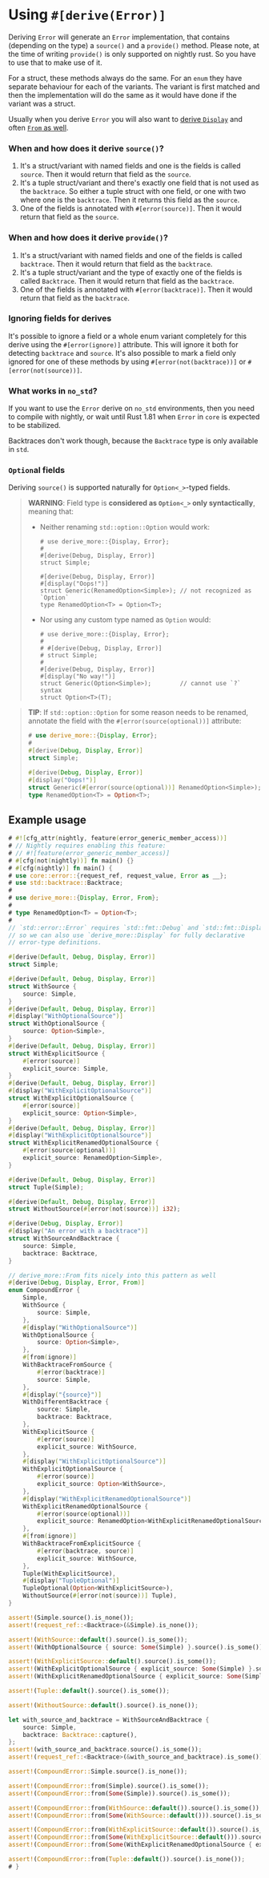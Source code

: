 # Using `#[derive(Error)]`

Deriving `Error` will generate an `Error` implementation, that contains
(depending on the type) a `source()` and a `provide()` method. Please note,
at the time of writing `provide()` is only supported on nightly rust. So you
have to use that to make use of it.

For a struct, these methods always do the same. For an `enum` they have separate
behaviour for each of the variants. The variant is first matched and then the
implementation will do the same as it would have done if the variant was a
struct.

Usually when you derive `Error` you will also want to [derive `Display`](crate::Display) and
often [`From` as well](crate::From).


### When and how does it derive `source()`?

1. It's a struct/variant with named fields and one is the fields is
   called `source`. Then it would return that field as the `source`.
2. It's a tuple struct/variant and there's exactly one field that is not used as
   the `backtrace`. So either a tuple struct with one field, or one with two where one
   is the `backtrace`. Then it returns this field as the `source`.
3. One of the fields is annotated with `#[error(source)]`. Then it would
   return that field as the `source`.

### When and how does it derive `provide()`?

1. It's a struct/variant with named fields and one of the fields is
   called `backtrace`. Then it would return that field as the `backtrace`.
2. It's a tuple struct/variant and the type of exactly one of the fields is
   called `Backtrace`. Then it would return that field as the `backtrace`.
3. One of the fields is annotated with `#[error(backtrace)]`. Then it would
   return that field as the `backtrace`.

### Ignoring fields for derives

It's possible to ignore a field or a whole enum variant completely for this
derive using the `#[error(ignore)]` attribute. This will ignore it both for
detecting `backtrace` and `source`. It's also possible to mark a field only
ignored for one of these methods by using `#[error(not(backtrace))]` or
`#[error(not(source))]`.


### What works in `no_std`?

If you want to use the `Error` derive on `no_std` environments, then
you need to compile with nightly, or wait until Rust 1.81 when `Error`
in `core` is expected to be stabilized.

Backtraces don't work though, because the `Backtrace` type is only available in
`std`.


### `Option`al fields

Deriving `source()` is supported naturally for `Option<_>`-typed fields.

> **WARNING**: Field type is **considered as `Option<_>` only syntactically**,
> meaning that:
> - Neither renaming `std::option::Option` would work:
>   ```rust,compile_fail
>   # use derive_more::{Display, Error};
>   #
>   #[derive(Debug, Display, Error)]
>   struct Simple;
>
>   #[derive(Debug, Display, Error)]
>   #[display("Oops!")]
>   struct Generic(RenamedOption<Simple>); // not recognized as `Option`
>   type RenamedOption<T> = Option<T>;
>   ```
> - Nor using any custom type named as `Option` would:
>   ```rust,compile_fail
>   # use derive_more::{Display, Error};
>   #
>   # #[derive(Debug, Display, Error)]
>   # struct Simple;
>   #
>   #[derive(Debug, Display, Error)]
>   #[display("No way!")]
>   struct Generic(Option<Simple>);        // cannot use `?` syntax
>   struct Option<T>(T);
>   ```

> **TIP**: If `std::option::Option` for some reason needs to be renamed,
> annotate the field with the `#[error(source(optional))]` attribute:
> ```rust
> # use derive_more::{Display, Error};
> #
> #[derive(Debug, Display, Error)]
> struct Simple;
>
> #[derive(Debug, Display, Error)]
> #[display("Oops!")]
> struct Generic(#[error(source(optional))] RenamedOption<Simple>);
> type RenamedOption<T> = Option<T>;
>  ```




## Example usage

```rust
# #![cfg_attr(nightly, feature(error_generic_member_access))]
# // Nightly requires enabling this feature:
# // #![feature(error_generic_member_access)]
# #[cfg(not(nightly))] fn main() {}
# #[cfg(nightly)] fn main() {
# use core::error::{request_ref, request_value, Error as __};
# use std::backtrace::Backtrace;
#
# use derive_more::{Display, Error, From};
#
# type RenamedOption<T> = Option<T>;
#
// `std::error::Error` requires `std::fmt::Debug` and `std::fmt::Display`,
// so we can also use `derive_more::Display` for fully declarative
// error-type definitions.

#[derive(Default, Debug, Display, Error)]
struct Simple;

#[derive(Default, Debug, Display, Error)]
struct WithSource {
    source: Simple,
}
#[derive(Default, Debug, Display, Error)]
#[display("WithOptionalSource")]
struct WithOptionalSource {
    source: Option<Simple>,
}
#[derive(Default, Debug, Display, Error)]
struct WithExplicitSource {
    #[error(source)]
    explicit_source: Simple,
}
#[derive(Default, Debug, Display, Error)]
#[display("WithExplicitOptionalSource")]
struct WithExplicitOptionalSource {
    #[error(source)]
    explicit_source: Option<Simple>,
}
#[derive(Default, Debug, Display, Error)]
#[display("WithExplicitOptionalSource")]
struct WithExplicitRenamedOptionalSource {
    #[error(source(optional))]
    explicit_source: RenamedOption<Simple>,
}

#[derive(Default, Debug, Display, Error)]
struct Tuple(Simple);

#[derive(Default, Debug, Display, Error)]
struct WithoutSource(#[error(not(source))] i32);

#[derive(Debug, Display, Error)]
#[display("An error with a backtrace")]
struct WithSourceAndBacktrace {
    source: Simple,
    backtrace: Backtrace,
}

// derive_more::From fits nicely into this pattern as well
#[derive(Debug, Display, Error, From)]
enum CompoundError {
    Simple,
    WithSource {
        source: Simple,
    },
    #[display("WithOptionalSource")]
    WithOptionalSource {
        source: Option<Simple>,
    },
    #[from(ignore)]
    WithBacktraceFromSource {
        #[error(backtrace)]
        source: Simple,
    },
    #[display("{source}")]
    WithDifferentBacktrace {
        source: Simple,
        backtrace: Backtrace,
    },
    WithExplicitSource {
        #[error(source)]
        explicit_source: WithSource,
    },
    #[display("WithExplicitOptionalSource")]
    WithExplicitOptionalSource {
        #[error(source)]
        explicit_source: Option<WithSource>,
    },
    #[display("WithExplicitRenamedOptionalSource")]
    WithExplicitRenamedOptionalSource {
        #[error(source(optional))]
        explicit_source: RenamedOption<WithExplicitRenamedOptionalSource>,
    },
    #[from(ignore)]
    WithBacktraceFromExplicitSource {
        #[error(backtrace, source)]
        explicit_source: WithSource,
    },
    Tuple(WithExplicitSource),
    #[display("TupleOptional")]
    TupleOptional(Option<WithExplicitSource>),
    WithoutSource(#[error(not(source))] Tuple),
}

assert!(Simple.source().is_none());
assert!(request_ref::<Backtrace>(&Simple).is_none());

assert!(WithSource::default().source().is_some());
assert!(WithOptionalSource { source: Some(Simple) }.source().is_some());

assert!(WithExplicitSource::default().source().is_some());
assert!(WithExplicitOptionalSource { explicit_source: Some(Simple) }.source().is_some());
assert!(WithExplicitRenamedOptionalSource { explicit_source: Some(Simple) }.source().is_some());

assert!(Tuple::default().source().is_some());

assert!(WithoutSource::default().source().is_none());

let with_source_and_backtrace = WithSourceAndBacktrace {
    source: Simple,
    backtrace: Backtrace::capture(),
};
assert!(with_source_and_backtrace.source().is_some());
assert!(request_ref::<Backtrace>(&with_source_and_backtrace).is_some());

assert!(CompoundError::Simple.source().is_none());

assert!(CompoundError::from(Simple).source().is_some());
assert!(CompoundError::from(Some(Simple)).source().is_some());

assert!(CompoundError::from(WithSource::default()).source().is_some());
assert!(CompoundError::from(Some(WithSource::default())).source().is_some());

assert!(CompoundError::from(WithExplicitSource::default()).source().is_some());
assert!(CompoundError::from(Some(WithExplicitSource::default())).source().is_some());
assert!(CompoundError::from(Some(WithExplicitRenamedOptionalSource { explicit_source: Some(Simple) })).source().is_some());

assert!(CompoundError::from(Tuple::default()).source().is_none());
# }
```
